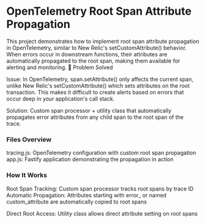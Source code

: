 # OpenTelemetry Root Span Attribute Propagation

This project demonstrates how to implement root span attribute propagation in OpenTelemetry, similar to New Relic's setCustomAttribute() behavior. When errors occur in downstream functions, their attributes are automatically propagated to the root span, making them available for alerting and monitoring.
🎯 Problem Solved

Issue: In OpenTelemetry, span.setAttribute() only affects the current span, unlike New Relic's setCustomAttribute() which sets attributes on the root transaction. This makes it difficult to create alerts based on errors that occur deep in your application's call stack.

Solution: Custom span processor + utility class that automatically propagates error attributes from any child span to the root span of the trace.

### Files Overview

tracing.js: OpenTelemetry configuration with custom root span propagation
app.js: Fastify application demonstrating the propagation in action

### How It Works

Root Span Tracking: Custom span processor tracks root spans by trace ID
Automatic Propagation: Attributes starting with error_ or named custom_attribute are automatically copied to root spans

Direct Root Access: Utility class allows direct attribute setting on root spans


